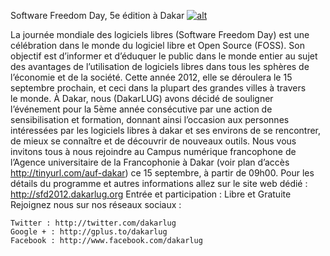 
 Software Freedom Day, 5e édition à Dakar
[![alt](https://raw.github.com/Dakarlug/site-datas/master/datas/banner1-UTC+0-fr.png "")](https://raw.github.com/Dakarlug/site-datas/master/datas/pdf)
    
      
La journée mondiale des logiciels libres (Software Freedom Day) est une célébration dans le monde du logiciel libre et Open Source (FOSS). Son objectif est d’informer et d’éduquer le public dans le monde entier au sujet des avantages de l’utilisation de logiciels libres dans tous les sphères de l’économie et de la société. Cette année 2012, elle se déroulera le 15 septembre prochain, et ceci dans la plupart des grandes villes à travers le monde.
À Dakar, nous (DakarLUG) avons décidé de souligner l’événement pour la 5ème année consécutive par une action de sensibilisation et formation, donnant ainsi l’occasion aux personnes intéressées par les logiciels libres à dakar et ses environs de se rencontrer, de mieux se connaître et de découvrir de nouveaux outils.
Nous vous invitons tous à nous rejoindre au Campus numérique francophone de l’Agence universitaire de la Francophonie à Dakar (voir plan d’accès http://tinyurl.com/auf-dakar) ce 15 septembre, à partir de 09h00.
Pour les détails du programme et autres informations allez sur le site web dédié : http://sfd2012.dakarlug.org
Entrée et participation : Libre et Gratuite
Rejoignez nous sur nos réseaux sociaux :

	Twitter : http://twitter.com/dakarlug
	Google + : http://gplus.to/dakarlug
	Facebook : http://www.facebook.com/dakarlug

    
    
    



    



    



    



    



    



 
    
     